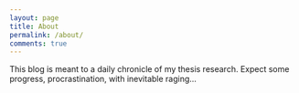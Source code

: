 ```yaml
---
layout: page
title: About
permalink: /about/
comments: true
---
```


This blog is meant to a daily chronicle of my thesis research.  Expect some progress, procrastination, with inevitable raging...


